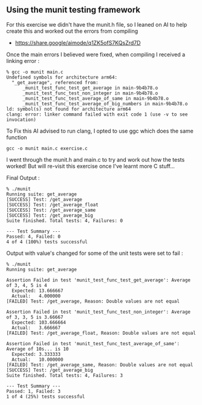 ## Using the munit testing framework

For this exercise we didn't have the munit.h file, so I leaned on AI to help create this and worked out the errors from compiling</br>

- https://share.google/aimode/q1ZK5ofS7KQsZrd7D

Once the main errors I believed were fixed, when compiling I received a linking error :</br>
```
% gcc -o munit main.c    
Undefined symbols for architecture arm64:
  "_get_average", referenced from:
      _munit_test_func_test_get_average in main-9b4b78.o
      _munit_test_func_test_non_integer in main-9b4b78.o
      _munit_test_func_test_average_of_same in main-9b4b78.o
      _munit_test_func_test_average_of_big_numbers in main-9b4b78.o
ld: symbol(s) not found for architecture arm64
clang: error: linker command failed with exit code 1 (use -v to see invocation)
```

To Fix this AI advised to run clang, I opted to use ggc which does the same function
```
gcc -o munit main.c exercise.c
```

I went through the munit.h and main.c to try and work out how the tests worked! But will re-visit this exercise once I've learnt more C stuff... 

Final Output :
```
% ./munit 
Running suite: get_average
[SUCCESS] Test: /get_average
[SUCCESS] Test: /get_average_float
[SUCCESS] Test: /get_average_same
[SUCCESS] Test: /get_average_big
Suite finished. Total tests: 4, Failures: 0

--- Test Summary ---
Passed: 4, Failed: 0
4 of 4 (100%) tests successful
```

Output with value's changed for some of the unit tests were set to fail :
```
% ./munit                       
Running suite: get_average

Assertion Failed in test 'munit_test_func_test_get_average': Average of 3, 4, 5 is 4
  Expected: 13.666667
  Actual:   4.000000
[FAILED] Test: /get_average, Reason: Double values are not equal

Assertion Failed in test 'munit_test_func_test_non_integer': Average of 3, 3, 5 is 3.66667
  Expected: 103.666664
  Actual:   3.666667
[FAILED] Test: /get_average_float, Reason: Double values are not equal

Assertion Failed in test 'munit_test_func_test_average_of_same': Average of 10s... is 10
  Expected: 3.333333
  Actual:   10.000000
[FAILED] Test: /get_average_same, Reason: Double values are not equal
[SUCCESS] Test: /get_average_big
Suite finished. Total tests: 4, Failures: 3

--- Test Summary ---
Passed: 1, Failed: 3
1 of 4 (25%) tests successful
```